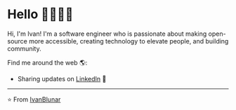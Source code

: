 # Hello 👋🏾🧑‍💻

Hi, I'm Ivan! I'm a software engineer who is passionate about making open-source more accessible, creating technology to elevate people, and building community. 

Find me around the web 🌎:
- Sharing updates on <a href="https://www.linkedin.com/in/ivan-humberto-bello-sandoval-15ba481a9/">LinkedIn</a> 💼


---
⭐️ From [IvanBlunar](https://github.com/IvanBlunar)
